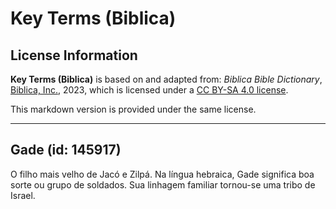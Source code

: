 # Key Terms (Biblica)

## License Information

**Key Terms (Biblica)** is based on and adapted from: _Biblica Bible Dictionary_, [Biblica, Inc.](https://www.biblica.com/), 2023, which is licensed under a [CC BY-SA 4.0 license](https://creativecommons.org/licenses/by-sa/4.0/legalcode.en).

This markdown version is provided under the same license.



--------------------------------

## Gade (id: 145917)

O filho mais velho de Jacó e Zilpá. Na língua hebraica, Gade significa boa sorte ou grupo de soldados. Sua linhagem familiar tornou\-se uma tribo de Israel.


